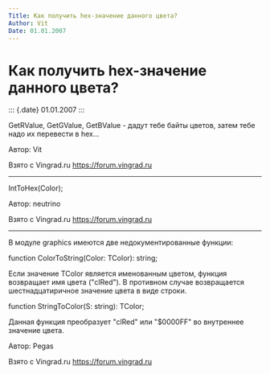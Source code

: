 ```yaml
---
Title: Как получить hex-значение данного цвета?
Author: Vit
Date: 01.01.2007
---
```



Как получить hex-значение данного цвета?
========================================

::: {.date}
01.01.2007
:::

GetRValue, GetGValue, GetBValue - дадут тебе байты цветов, затем тебе
надо их перевести в hex...

Автор: Vit

Взято с Vingrad.ru <https://forum.vingrad.ru>

------------------------------------------------------------------------

IntToHex(Color);

Автор: neutrino

Взято с Vingrad.ru <https://forum.vingrad.ru>

------------------------------------------------------------------------

В модуле graphics имеются две недокументированные функции:

function ColorToString(Color: TColor): string;

Если значение TColor является именованным цветом, функция возвращает имя
цвета (\"clRed\"). В противном случае возвращается шестнадцатиричное
значение цвета в виде строки.

function StringToColor(S: string): TColor;

Данная функция преобразует \"clRed\" или \"$0000FF\" во внутреннее
значение цвета.

Автор: Pegas

Взято с Vingrad.ru <https://forum.vingrad.ru>
